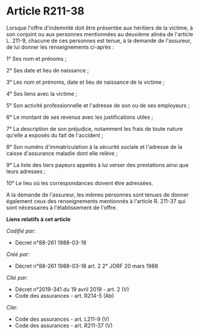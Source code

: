 # Article R211-38

Lorsque l'offre d'indemnité doit être présentée aux héritiers de la victime, à son conjoint ou aux personnes mentionnées au
deuxième alinéa de l'article L. 211-9, chacune de ces personnes est tenue, à la demande de l'assureur, de lui donner les
renseignements ci-après :

1° Ses nom et prénoms ;

2° Ses date et lieu de naissance ;

3° Les nom et prénoms, date et lieu de naissance de la victime ;

4° Ses liens avec la victime ;

5° Son activité professionnelle et l'adresse de son ou de ses employeurs ;

6° Le montant de ses revenus avec les justifications utiles ;

7° La description de son préjudice, notamment les frais de toute nature qu'elle a exposés du fait de l'accident ;

8° Son numéro d'immatriculation à la sécurité sociale et l'adresse de la caisse d'assurance maladie dont elle relève ;

9° La liste des tiers payeurs appelés à lui verser des prestations ainsi que leurs adresses ;

10° Le lieu où les correspondances doivent être adressées.

A la demande de l'assureur, les mêmes personnes sont tenues de donner également ceux des renseignements mentionnés à
l'article R. 211-37 qui sont nécessaires à l'établissement de l'offre.

**Liens relatifs à cet article**

_Codifié par_:

  - Décret n°88-261 1988-03-18

_Créé par_:

  - Décret n°88-261 1988-03-18 art. 2 2° JORF 20 mars 1988

_Cité par_:

  - Décret n°2019-341 du 19 avril 2019 - art. 2 (V)
  - Code des assurances - art. R214-5 (Ab)

_Cite_:

  - Code des assurances - art. L211-9 (V)
  - Code des assurances - art. R211-37 (V)
